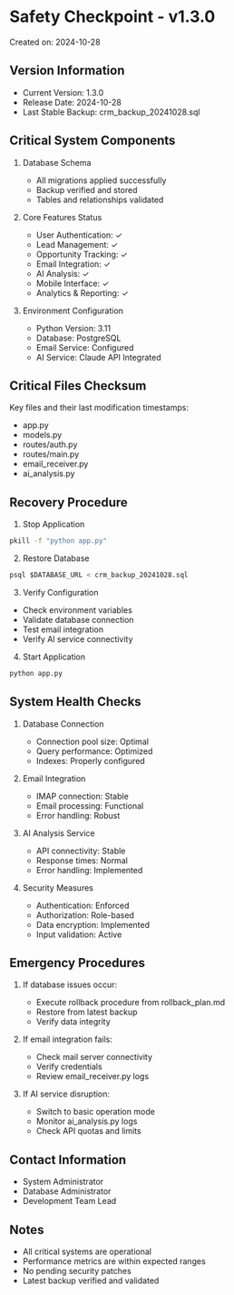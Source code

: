 # Safety Checkpoint - v1.3.0
Created on: 2024-10-28

## Version Information
- Current Version: 1.3.0
- Release Date: 2024-10-28
- Last Stable Backup: crm_backup_20241028.sql

## Critical System Components
1. Database Schema
   - All migrations applied successfully
   - Backup verified and stored
   - Tables and relationships validated

2. Core Features Status
   - User Authentication: ✓
   - Lead Management: ✓
   - Opportunity Tracking: ✓
   - Email Integration: ✓
   - AI Analysis: ✓
   - Mobile Interface: ✓
   - Analytics & Reporting: ✓

3. Environment Configuration
   - Python Version: 3.11
   - Database: PostgreSQL
   - Email Service: Configured
   - AI Service: Claude API Integrated

## Critical Files Checksum
Key files and their last modification timestamps:
- app.py
- models.py
- routes/auth.py
- routes/main.py
- email_receiver.py
- ai_analysis.py

## Recovery Procedure
1. Stop Application
```bash
pkill -f "python app.py"
```

2. Restore Database
```sql
psql $DATABASE_URL < crm_backup_20241028.sql
```

3. Verify Configuration
- Check environment variables
- Validate database connection
- Test email integration
- Verify AI service connectivity

4. Start Application
```bash
python app.py
```

## System Health Checks
1. Database Connection
   - Connection pool size: Optimal
   - Query performance: Optimized
   - Indexes: Properly configured

2. Email Integration
   - IMAP connection: Stable
   - Email processing: Functional
   - Error handling: Robust

3. AI Analysis Service
   - API connectivity: Stable
   - Response times: Normal
   - Error handling: Implemented

4. Security Measures
   - Authentication: Enforced
   - Authorization: Role-based
   - Data encryption: Implemented
   - Input validation: Active

## Emergency Procedures
1. If database issues occur:
   - Execute rollback procedure from rollback_plan.md
   - Restore from latest backup
   - Verify data integrity

2. If email integration fails:
   - Check mail server connectivity
   - Verify credentials
   - Review email_receiver.py logs

3. If AI service disruption:
   - Switch to basic operation mode
   - Monitor ai_analysis.py logs
   - Check API quotas and limits

## Contact Information
- System Administrator
- Database Administrator
- Development Team Lead

## Notes
- All critical systems are operational
- Performance metrics are within expected ranges
- No pending security patches
- Latest backup verified and validated
